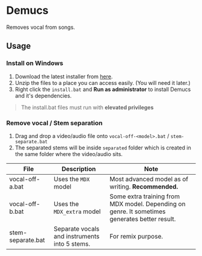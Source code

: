 # Demucs

Removes vocal from songs.

## Usage

### Install on Windows

1. Download the latest installer from [here](https://github.com/FuyukiSakura/one-click-ai/releases/latest/download/one-click-demucs-windows.zip).
2. Unzip the files to a place you can access easily. (You will need it later.)
3. Right click the `install.bat` and **Run as administrator** to install Demucs and it's dependencies.

> The install.bat files must run with **elevated privileges**

### Remove vocal / Stem separation

1. Drag and drop a video/audio file onto `vocal-off-<model>.bat` / `stem-separate.bat`
2. The separated stems will be inside `separated` folder which is created in the same folder where the video/audio sits.

| File | Description | Note |
| ---- | ----------- | ---- |
| vocal-off-a.bat | Uses the `MDX` model | Most advanced model as of writing. **Recommended.** |
| vocal-off-b.bat | Uses the `MDX_extra` model | Some extra training from MDX model. Depending on genre. It sometimes generates better result. |
| stem-separate.bat | Separate vocals and instruments into 5 stems. | For remix purpose. |
